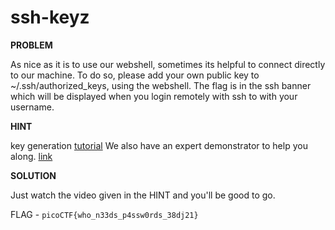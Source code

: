 # ssh-keyz

__PROBLEM__

As nice as it is to use our webshell, sometimes its helpful to connect directly to our machine. To do so, please add your own public key to ~/.ssh/authorized_keys, using the webshell. The flag is in the ssh banner which will be displayed when you login remotely with ssh to with your username.

__HINT__

key generation [tutorial](https://confluence.atlassian.com/bitbucketserver/creating-ssh-keys-776639788.html)
We also have an expert demonstrator to help you along. [link](https://www.youtube.com/watch?v=3CN65ccfllU&list=PLJ_vkrXdcgH-lYlRV8O-kef2zWvoy79yP&index=4)

__SOLUTION__

Just watch the video given in the HINT and you'll be good to go.

FLAG - `picoCTF{who_n33ds_p4ssw0rds_38dj21}`
